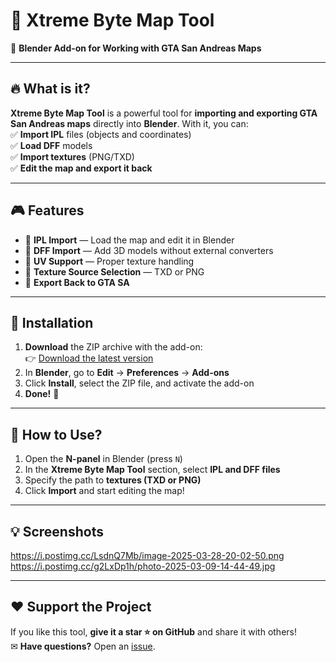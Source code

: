 # 📌 Xtreme Byte Map Tool
🚀 **Blender Add-on for Working with GTA San Andreas Maps**

---

## 🔥 What is it?
**Xtreme Byte Map Tool** is a powerful tool for **importing and exporting GTA San Andreas maps** directly into **Blender**. With it, you can:  
✅ **Import IPL** files (objects and coordinates)  
✅ **Load DFF** models  
✅ **Import textures** (PNG/TXD)  
✅ **Edit the map and export it back**

---

## 🎮 Features
- 🔹 **IPL Import** — Load the map and edit it in Blender  
- 🔹 **DFF Import** — Add 3D models without external converters  
- 🔹 **UV Support** — Proper texture handling  
- 🔹 **Texture Source Selection** — TXD or PNG  
- 🔹 **Export Back to GTA SA**

---

## 🔧 Installation
1. **Download** the ZIP archive with the add-on:  
   👉 [Download the latest version](https://github.com/XtremeByteGta/Xtreme-Byte-Map-Tool/archive/refs/heads/main.zip)  
2. In **Blender**, go to **Edit** → **Preferences** → **Add-ons**  
3. Click **Install**, select the ZIP file, and activate the add-on  
4. **Done!** 🎉

---

## 🚀 How to Use?
1. Open the **N-panel** in Blender (press `N`)  
2. In the **Xtreme Byte Map Tool** section, select **IPL and DFF files**  
3. Specify the path to **textures (TXD or PNG)**  
4. Click **Import** and start editing the map!

---

## 💡 Screenshots

https://i.postimg.cc/LsdnQ7Mb/image-2025-03-28-20-02-50.png
https://i.postimg.cc/g2LxDp1h/photo-2025-03-09-14-44-49.jpg

---

## ❤️ Support the Project
If you like this tool, **give it a star ⭐ on GitHub** and share it with others!  
✉ **Have questions?** Open an [issue](https://github.com/XtremeByteGta/Xtreme-Byte-Map-Tool/issues).
